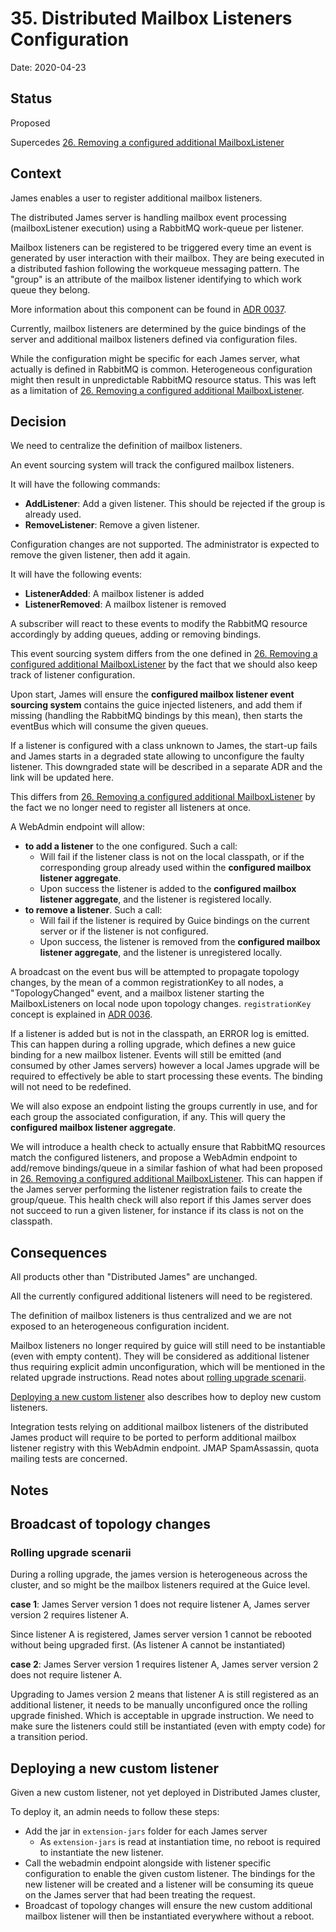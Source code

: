 # 35. Distributed Mailbox Listeners Configuration

Date: 2020-04-23

## Status

Proposed

Supercedes [26. Removing a configured additional MailboxListener](0026-removing-configured-additional-mailboxListeners.md)

## Context

James enables a user to register additional mailbox listeners.

The distributed James server is handling mailbox event processing (mailboxListener execution) using a RabbitMQ work-queue
per listener.

Mailbox listeners can be registered to be triggered every time an event is generated by user interaction with their 
mailbox. They are being executed in a distributed fashion following the workqueue messaging pattern. The "group" is an 
attribute of the mailbox listener identifying to which work queue they belong.

More information about this component can be found in [ADR 0037](0037-eventbus.md).

Currently, mailbox listeners are determined by the guice bindings of the server and additional mailbox listeners defined
via configuration files.

While the configuration might be specific for each James server, what actually is defined in RabbitMQ is common. 
Heterogeneous configuration might then result in unpredictable RabbitMQ resource status. This was left as a limitation
of [26. Removing a configured additional MailboxListener](0026-removing-configured-additional-mailboxListeners.md).

## Decision

We need to centralize the definition of mailbox listeners.

An event sourcing system will track the configured mailbox listeners.

It will have the following commands:

 - **AddListener**: Add a given listener. This should be rejected if the group is already used.
 - **RemoveListener**: Remove a given listener.
 
Configuration changes are not supported. The administrator is expected to remove the given listener, then add it again.

It will have the following events:

 - **ListenerAdded**: A mailbox listener is added
 - **ListenerRemoved**: A mailbox listener is removed

A subscriber will react to these events to modify the RabbitMQ resource accordingly by adding queues, adding or removing
bindings.

This event sourcing system differs from the one defined in
[26. Removing a configured additional MailboxListener](0026-removing-configured-additional-mailboxListeners.md) by the
fact that we should also keep track of listener configuration.

Upon start, James will ensure the **configured mailbox listener event sourcing system** contains the guice injected 
listeners, and add them if missing (handling the RabbitMQ bindings by this mean), then starts the eventBus which will
consume the given queues.

If a listener is configured with a class unknown to James, the start-up fails and James starts in a degraded state 
allowing to unconfigure the faulty listener. This downgraded state will be described in a separate ADR and the link will
be updated here.

This differs from [26. Removing a configured additional MailboxListener](0026-removing-configured-additional-mailboxListeners.md)
by the fact we no longer need to register all listeners at once.

A WebAdmin endpoint will allow:

 - **to add a listener** to the one configured. Such a call:
    - Will fail if the listener class is not on the local classpath, or if the corresponding group already used within 
    the **configured mailbox listener aggregate**.
    - Upon success the listener is added to the **configured mailbox listener aggregate**, and the listener is 
    registered locally.
 - **to remove a listener**. Such a call:
    - Will fail if the listener is required by Guice bindings on the current server or if the listener is not configured.
    - Upon success, the listener is removed from the **configured mailbox listener aggregate**, and the listener is 
    unregistered locally.
    
A broadcast on the event bus will be attempted to propagate topology changes, by the mean of a common registrationKey 
to all nodes, a "TopologyChanged" event, and a mailbox listener starting the MailboxListeners on local node upon
topology changes. `registrationKey` concept is explained in [ADR 0036](0037-eventbus.md).
 
If a listener is added but is not in the classpath, an ERROR log is emitted. This can happen during a rolling upgrade,
which defines a new guice binding for a new mailbox listener. Events will still be emitted (and consumed by other James
servers) however a local James upgrade will be required to effectively be able to start processing these events. The 
binding will not need to be redefined.

We will also expose an endpoint listing the groups currently in use, and for each group the associated configuration, if 
any. This will query the **configured mailbox listener aggregate**.

We will introduce a health check to actually ensure that RabbitMQ resources match the configured listeners, and propose
a WebAdmin endpoint to add/remove bindings/queue in a similar fashion of what had been proposed in 
[26. Removing a configured additional MailboxListener](0026-removing-configured-additional-mailboxListeners.md). This 
can happen if the James server performing the listener registration fails to create the group/queue. This health check 
will also report if this James server does not succeed to run a given listener, for instance if its class is not on the 
classpath.

## Consequences

All products other than "Distributed James" are unchanged.

All the currently configured additional listeners will need to be registered.

The definition of mailbox listeners is thus centralized and we are not exposed to an heterogeneous configuration 
incident.

Mailbox listeners no longer required by guice will still need to be instantiable (even with empty content). They will 
be considered as additional listener thus requiring explicit admin unconfiguration, which will be mentioned in the 
related upgrade instructions. Read notes about [rolling upgrade scenarii](#rolling-upgrade-scenari).

[Deploying a new custom listener](#deploying-a-new-custom-listener) also describes how to deploy new custom listeners.

Integration tests relying on additional mailbox listeners of the distributed James product will require to be ported to 
perform additional mailbox listener registry with this WebAdmin endpoint. JMAP SpamAssassin, quota mailing tests are 
concerned.

## Notes

## Broadcast of topology changes

### Rolling upgrade scenarii

During a rolling upgrade, the james version is heterogeneous across the cluster, and so might be the mailbox listeners
required at the Guice level.

**case 1**: James Server version 1 does not require listener A, James server version 2 requires listener A.

Since listener A is registered, James server version 1 cannot be rebooted without being upgraded first. (As listener A 
cannot be instantiated)

**case 2**: James Server version 1 requires listener A, James server version 2 does not require listener A.

Upgrading to James version 2 means that listener A is still registered as an additional listener, it needs to be 
manually unconfigured once the rolling upgrade finished. Which is acceptable in upgrade instruction. We need to make 
sure the listeners could still be instantiated (even with empty code) for a transition period.

## Deploying a new custom listener

Given a new custom listener, not yet deployed in Distributed James cluster,

To deploy it, an admin needs to follow these steps:

 - Add the jar in `extension-jars` folder for each James server
     - As `extension-jars` is read at instantiation time, no reboot is required to instantiate the new listener.
 - Call the webadmin endpoint alongside with listener specific configuration to enable the given custom listener. 
The bindings for the new listener will be created and a listener will be consuming its queue on the James server that 
had been treating the request.
 - Broadcast of topology changes will ensure the new custom additional mailbox listener will then be instantiated 
everywhere without a reboot.
